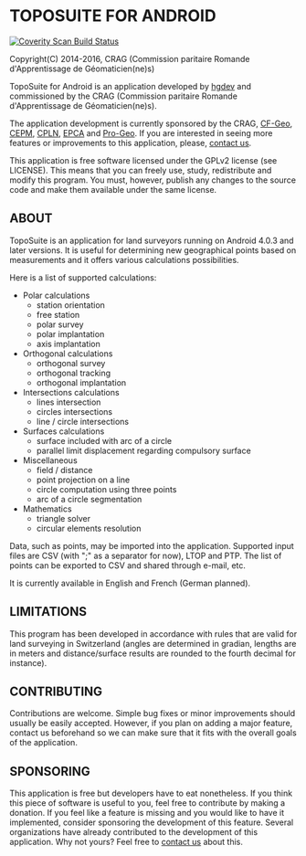 # TOPOSUITE FOR ANDROID

<a href="https://scan.coverity.com/projects/2735">
  <img alt="Coverity Scan Build Status"
       src="https://scan.coverity.com/projects/2735/badge.svg"/>
</a>

Copyright(C) 2014-2016, CRAG (Commission paritaire  Romande d'Apprentissage de
Géomaticien(ne)s)

TopoSuite for Android is an application developed by
[hgdev](https://hgdev.ch/) and commissioned by the CRAG (Commission paritaire
Romande d'Apprentissage de  Géomaticien(ne)s).

The application development is currently sponsored by the CRAG,
[CF-Geo](http://www.cf-geo.ch/), [CEPM](http://www.cepm.ch/),
[CPLN](http://www.cpln.ch/), [EPCA](http://www.epcasion.ch/) and
[Pro-Geo](http://www.pro-geo.ch/). If you are interested in seeing more features
or improvements to this application, please,
[contact us](https://hgdev.ch/contact.html).

This application is free software licensed under the GPLv2 license (see
LICENSE).  This means that you can freely use, study, redistribute and modify
this program.  You must, however, publish any changes to the source code and
make them available under the same license.

## ABOUT

TopoSuite is an application for land surveyors running on Android 4.0.3 and
later versions. It is useful for determining new geographical points based on
measurements and it offers various calculations possibilities.

Here is a list of supported calculations:

* Polar calculations
    * station orientation
    * free station
    * polar survey
    * polar implantation
    * axis implantation
* Orthogonal calculations
    * orthogonal survey
    * orthogonal tracking
    * orthogonal implantation
* Intersections calculations
    * lines intersection
    * circles intersections
    * line / circle intersections
* Surfaces calculations
    * surface included with arc of a circle
    * parallel limit displacement regarding compulsory surface
* Miscellaneous
    * field / distance
    * point projection on a line
    * circle computation using three points
    * arc of a circle segmentation
* Mathematics
    * triangle solver
    * circular elements resolution

Data, such as points, may be imported into the application. Supported input
files are CSV (with ";" as a separator for now), LTOP and PTP. The list of
points can be exported to CSV and shared through e-mail, etc.

It is currently available in English and French (German planned).

## LIMITATIONS

This program has been developed in accordance with rules that are valid for land
surveying in Switzerland (angles are determined in gradian, lengths are in
meters and distance/surface results are rounded to the fourth decimal for
instance).

## CONTRIBUTING

Contributions are welcome. Simple bug fixes or minor improvements should usually
be easily accepted. However, if you plan on adding a major feature, contact us
beforehand so we can make sure that it fits with the overall goals of the
application.

## SPONSORING

This application is free but developers have to eat nonetheless. If you think
this piece of software is useful to you, feel free to contribute by making a
donation. If you feel like a feature is missing and you would like to have it
implemented, consider sponsoring the development of this feature. Several
organizations have already contributed to the development of this application.
Why not yours? Feel free to [contact us](https://hgdev.ch/contact.html)
about this.
